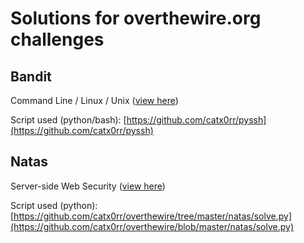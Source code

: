 # Solutions for overthewire.org challenges

## Bandit

Command Line / Linux / Unix ([view here](https://github.com/catx0rr/overthewire/tree/master/bandit))

Script used (python/bash): [https://github.com/catx0rr/pyssh](https://github.com/catx0rr/pyssh)

## Natas

Server-side Web Security ([view here](https://github.com/catx0rr/overthewire/tree/master/natas/))

Script used (python): [https://github.com/catx0rr/overthewire/tree/master/natas/solve.py](https://github.com/catx0rr/overthewire/blob/master/natas/solve.py)
